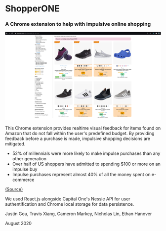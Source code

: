 # ShopperONE

### A Chrome extension to help with impulsive online shopping

![smart price highlighting](https://github.com/Nicholas-Lin/shopperONE/blob/master/screenshots/chaperone_search.png)

This Chrome extension provides realtime visual feedback for items found on Amazon that do not fall within the user's predefined budget. By providing feedback before a purchase is made, impulsive shopping decisions are mitigated.

* 52% of millennials were more likely to make impulse purchases than any other generation
* Over half of US shoppers have admitted to spending $100 or more on an impulse buy
* Impulse purchases represent almost 40% of all the money spent on e-commerce

[(Source)](https://www.invespcro.com/blog/impulse-buying/)

We used React.js alongside Capital One's Nessie API for user authentification and Chrome local storage for data persistence. 

Justin Gou, Travis Xiang, Cameron Markey, Nicholas Lin, Ethan Hanover

August 2020
